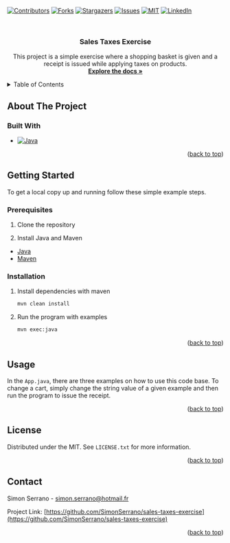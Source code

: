<!-- Improved compatibility of back to top link: See: https://github.com/othneildrew/Best-README-Template/pull/73 -->
<a id="readme-top"></a>
<!--
*** Thanks for checking out the Best-README-Template. If you have a suggestion
*** that would make this better, please fork the repo and create a pull request
*** or simply open an issue with the tag "enhancement".
*** Don't forget to give the project a star!
*** Thanks again! Now go create something AMAZING! :D
-->



<!-- PROJECT SHIELDS -->
<!--
*** I'm using markdown "reference style" links for readability.
*** Reference links are enclosed in brackets [ ] instead of parentheses ( ).
*** See the bottom of this document for the declaration of the reference variables
*** for contributors-url, forks-url, etc. This is an optional, concise syntax you may use.
*** https://www.markdownguide.org/basic-syntax/#reference-style-links
-->
[![Contributors][contributors-shield]][contributors-url]
[![Forks][forks-shield]][forks-url]
[![Stargazers][stars-shield]][stars-url]
[![Issues][issues-shield]][issues-url]
[![MIT][license-shield]][license-url]
[![LinkedIn][linkedin-shield]][linkedin-url]



<!-- PROJECT LOGO -->
<br />
<div align="center">

<h3 align="center">Sales Taxes Exercise</h3>

  <p align="center">
    This project is a simple exercise where a shopping basket is given and a receipt is issued while applying taxes on products.
    <br />
    <a href="https://github.com/SimonSerrano/sales-taxes-exercise"><strong>Explore the docs »</strong></a>
    <br />
  </p>
</div>



<!-- TABLE OF CONTENTS -->
<details>
  <summary>Table of Contents</summary>
  <ol>
    <li>
      <a href="#about-the-project">About The Project</a>
      <ul>
        <li><a href="#built-with">Built With</a></li>
      </ul>
    </li>
    <li>
      <a href="#getting-started">Getting Started</a>
      <ul>
        <li><a href="#prerequisites">Prerequisites</a></li>
        <li><a href="#installation">Installation</a></li>
      </ul>
    </li>
    <li><a href="#usage">Usage</a></li>
    <li><a href="#license">License</a></li>
    <li><a href="#contact">Contact</a></li>
  </ol>
</details>



<!-- ABOUT THE PROJECT -->
## About The Project

### Built With

* [![Java][Java]][Java-url]

<p align="right">(<a href="#readme-top">back to top</a>)</p>



<!-- GETTING STARTED -->
## Getting Started

To get a local copy up and running follow these simple example steps.

### Prerequisites

1. Clone the repository

2. Install Java and Maven
- [Java](https://www.java.com/en/download/manual.jsp)
- [Maven](https://maven.apache.org/install.html)

### Installation

1. Install dependencies with maven
    ```sh
    mvn clean install
    ```
2. Run the program with examples
   ```sh
   mvn exec:java
   ```

<p align="right">(<a href="#readme-top">back to top</a>)</p>



<!-- USAGE EXAMPLES -->
## Usage

In the `App.java`, there are three examples on how to use this code base. To change a cart, simply change the string value of a given example and then run the program to issue the receipt.

<p align="right">(<a href="#readme-top">back to top</a>)</p>

<!-- LICENSE -->
## License

Distributed under the MIT. See `LICENSE.txt` for more information.

<p align="right">(<a href="#readme-top">back to top</a>)</p>



<!-- CONTACT -->
## Contact

Simon Serrano - simon.serrano@hotmail.fr

Project Link: [https://github.com/SimonSerrano/sales-taxes-exercise](https://github.com/SimonSerrano/sales-taxes-exercise)

<p align="right">(<a href="#readme-top">back to top</a>)</p>



<!-- MARKDOWN LINKS & IMAGES -->
<!-- https://www.markdownguide.org/basic-syntax/#reference-style-links -->
[contributors-shield]: https://img.shields.io/github/contributors/SimonSerrano/sales-taxes-exercise.svg?style=for-the-badge
[contributors-url]: https://github.com/SimonSerrano/sales-taxes-exercise/graphs/contributors
[forks-shield]: https://img.shields.io/github/forks/SimonSerrano/sales-taxes-exercise.svg?style=for-the-badge
[forks-url]: https://github.com/SimonSerrano/sales-taxes-exercise/network/members
[stars-shield]: https://img.shields.io/github/stars/SimonSerrano/sales-taxes-exercise.svg?style=for-the-badge
[stars-url]: https://github.com/SimonSerrano/sales-taxes-exercise/stargazers
[issues-shield]: https://img.shields.io/github/issues/SimonSerrano/sales-taxes-exercise.svg?style=for-the-badge
[issues-url]: https://github.com/SimonSerrano/sales-taxes-exercise/issues
[license-shield]: https://img.shields.io/github/license/SimonSerrano/sales-taxes-exercise.svg?style=for-the-badge
[license-url]: https://github.com/SimonSerrano/sales-taxes-exercise/blob/master/LICENSE.txt
[linkedin-shield]: https://img.shields.io/badge/-LinkedIn-black.svg?style=for-the-badge&logo=linkedin&colorB=555
[linkedin-url]: https://linkedin.com/in/simon-serrano
[Java]: https://img.shields.io/badge/Java-ED8B00?style=for-the-badge&logo=openjdk&logoColor=white
[Java-url]: https://www.java.com/fr/